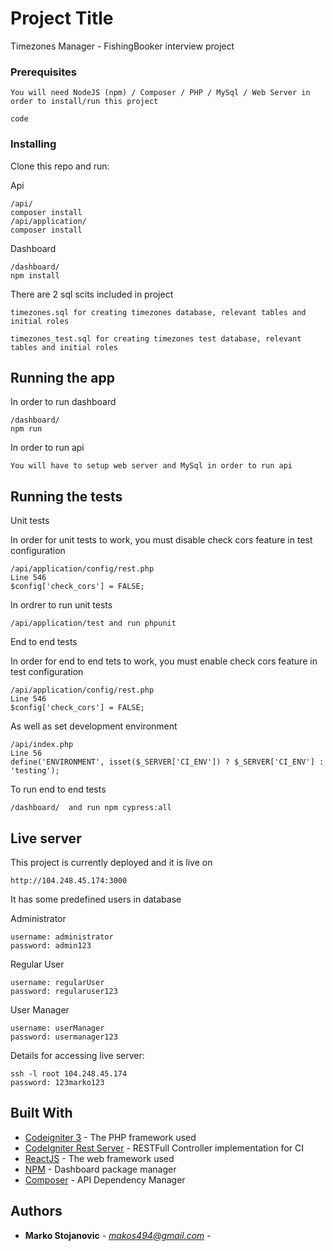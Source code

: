 # Project Title

Timezones Manager - FishingBooker interview project

### Prerequisites

```
You will need NodeJS (npm) / Composer / PHP / MySql / Web Server in order to install/run this project
```
`code`
### Installing

Clone this repo and run:

Api
```
/api/
composer install
/api/application/
composer install
```

Dashboard
```
/dashboard/
npm install
```

There are 2 sql scits included in project
```
timezones.sql for creating timezones database, relevant tables and initial roles
```
```
timezones_test.sql for creating timezones test database, relevant tables and initial roles
```

## Running the app

In order to run dashboard
```
/dashboard/
npm run
```

In order to run api
```
You will have to setup web server and MySql in order to run api
```

## Running the tests

Unit tests

In order for unit tests to work, you must disable check cors feature in test configuration
```
/api/application/config/rest.php
Line 546
$config['check_cors'] = FALSE;
```
In ordrer to run unit tests
```
/api/application/test and run phpunit
```

End to end tests

In order for end to end tets to work, you must enable check cors feature in test configuration
```
/api/application/config/rest.php
Line 546
$config['check_cors'] = FALSE;
```
As well as set development environment
```
/api/index.php
Line 56
define('ENVIRONMENT', isset($_SERVER['CI_ENV']) ? $_SERVER['CI_ENV'] : 'testing');
```

To run end to end tests
```
/dashboard/  and run npm cypress:all
```

## Live server

This project is currently deployed and it is live on 

```
http://104.248.45.174:3000
```

It has some predefined users in database

Administrator
```
username: administrator
password: admin123
```

Regular User
```
username: regularUser
password: regularuser123
```

User Manager
```
username: userManager
password: usermanager123
```

Details for accessing live server:
```
ssh -l root 104.248.45.174
password: 123marko123
```

## Built With

* [Codeigniter 3](https://www.codeigniter.com/docs) - The PHP framework used
* [CodeIgniter Rest Server](https://github.com/chriskacerguis/codeigniter-restserver) - RESTFull Controller implementation for CI
* [ReactJS](https://reactjs.org/) - The web framework used
* [NPM](https://www.npmjs.com/) - Dashboard package manager
* [Composer](https://getcomposer.org/) - API Dependency Manager 

## Authors

* **Marko Stojanovic** - *makos494@gmail.com* - 
